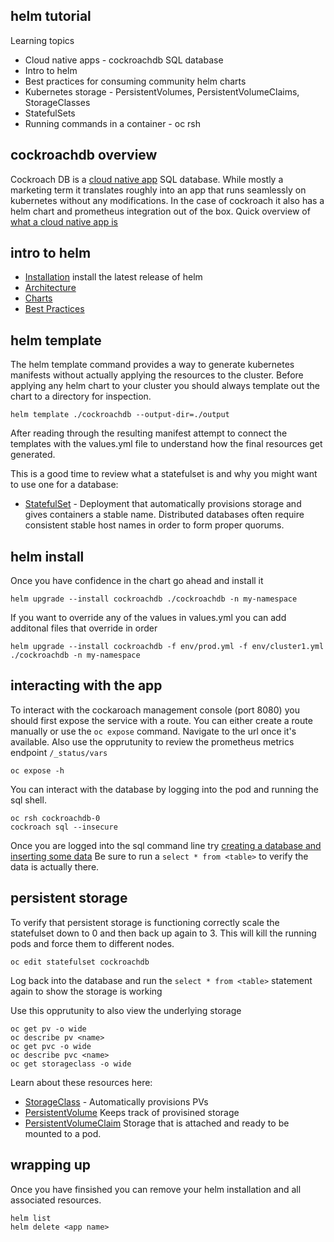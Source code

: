 helm tutorial
-------------

Learning topics

* Cloud native apps - cockroachdb SQL database
* Intro to helm
* Best practices for consuming community helm charts
* Kubernetes storage - PersistentVolumes, PersistentVolumeClaims, StorageClasses
* StatefulSets
* Running commands in a container - oc rsh

cockroachdb overview
--------------------

Cockroach DB is a [cloud native app](https://www.cockroachlabs.com/product/cloud-native/) SQL database. While mostly a marketing term it translates roughly into an app that runs seamlessly on kubernetes without any modifications. In the case of cockroach it also has a helm chart and prometheus integration out of the box. Quick overview of [what a cloud native app is](https://www.ibm.com/cloud/learn/cloud-native)

intro to helm
-------------

* [Installation](https://github.com/helm/helm/releases/tag/v3.3.1) install the latest release of helm
* [Architecture](https://helm.sh/docs/topics/architecture/)
* [Charts](https://helm.sh/docs/topics/charts/)
* [Best Practices](https://helm.sh/docs/chart_best_practices/)


helm template
-------------

The helm template command provides a way to generate kubernetes manifests without actually applying the resources to the cluster. Before applying any helm chart to your cluster you should always template out the chart to a directory for inspection.

    helm template ./cockroachdb --output-dir=./output

After reading through the resulting manifest attempt to connect the templates with the values.yml file to understand how the final resources get generated.

This is a good time to review what a statefulset is and why you might want to use one for a database:

* [StatefulSet](https://kubernetes.io/docs/concepts/workloads/controllers/statefulset/) - Deployment that automatically provisions storage and gives containers a stable name. Distributed databases often require consistent stable host names in order to form proper quorums.


helm install
------------

Once you have confidence in the chart go ahead and install it

    helm upgrade --install cockroachdb ./cockroachdb -n my-namespace

If you want to override any of the values in values.yml you can add additonal files that override in order

    helm upgrade --install cockroachdb -f env/prod.yml -f env/cluster1.yml ./cockroachdb -n my-namespace

interacting with the app
------------------------

To interact with the cockaroach management console (port 8080) you should first expose the service with a route. You can either create a route manually or use the `oc expose` command. Navigate to the url once it's available. Also use the opprutunity to review the prometheus metrics endpoint `/_status/vars`

    oc expose -h

You can interact with the database by logging into the pod and running the sql shell.

    oc rsh cockroachdb-0
    cockroach sql --insecure

Once you are logged into the sql command line try [creating a database and inserting some data](https://www.cockroachlabs.com/docs/stable/insert-data.html) Be sure to run a `select * from <table>` to verify the data is actually there.

persistent storage
------------------

To verify that persistent storage is functioning correctly scale the statefulset down to 0 and then back up again to 3. This will kill the running pods and force them to different nodes.

    oc edit statefulset cockroachdb

Log back into the database and run the `select * from <table>` statement again to show the storage is working

Use this opprutunity to also view the underlying storage

    oc get pv -o wide
    oc describe pv <name>
    oc get pvc -o wide
    oc describe pvc <name>
    oc get storageclass -o wide

Learn about these resources here:

* [StorageClass](https://kubernetes.io/docs/concepts/storage/storage-classes/) - Automatically provisions PVs
* [PersistentVolume](https://kubernetes.io/docs/concepts/storage/persistent-volumes/) Keeps track of provisined storage
* [PersistentVolumeClaim](https://kubernetes.io/docs/concepts/storage/persistent-volumes/) Storage that is attached and ready to be mounted to a pod.

wrapping up
-----------

Once you have finsished you can remove your helm installation and all associated resources.

    helm list
    helm delete <app name>



